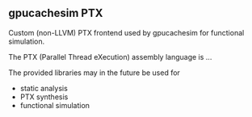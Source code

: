 ## gpucachesim PTX

Custom (non-LLVM) PTX frontend used by gpucachesim for functional simulation.

The PTX (Parallel Thread eXecution) assembly language is ...

The provided libraries may in the future be used for

- static analysis
- PTX synthesis
- functional simulation
